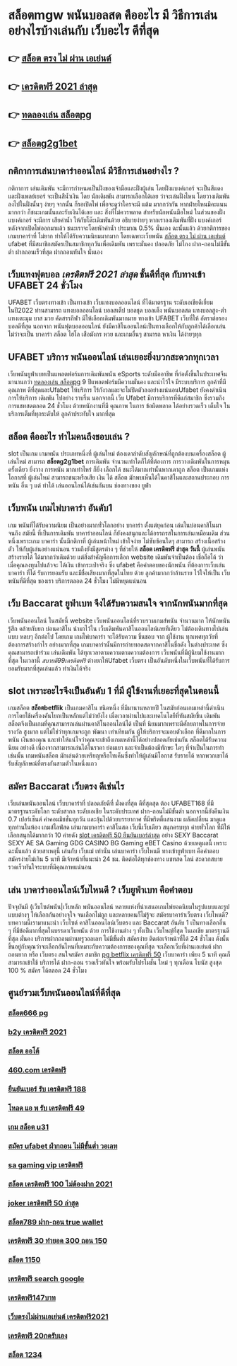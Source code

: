 # สล็อตmgw  พนันบอลสด คืออะไร มี วิธีการเล่น อย่างไรบ้างเล่นกับ เว็บอะไร ดีที่สุด

## 👉 [สล็อต ตรง ไม่ ผ่าน เอเย่นต์](https://mabet.net/20-free-100/)
## 👉 [เครดิตฟรี 2021 ล่าสุด](https://member.mabet.net/?action=login)
## 👉 [ทดลองเล่น สล็อตpg](https://mabet.net/pg-slot-credit-free/)
## 👉 [สล็อตg2g1bet](https://mabet.net/)

## กติกาการเล่นบาคาร่าออนไลน์ มีวิธีการเล่นอย่างไร  ?

กติกาการ เล่นเดิมพัน  จะมีการกำหนดเป็นฝั่งของเจ้ามือและฝั่งผู้เล่น โดยฝั่งแบงค์เกอร์ จะเป็นสีแดง และฝั่งเพลย์เยอร์ จะเป็นสีน้ำเงิน โดย นักเดิมพัน  สามารถเลือกได้เลย ว่าจะเล่นฝั่งไหน โดยวางเดิมพันลงไปในฝั่งนั้นๆ ง่ายๆ จากนั้น ก็รอเปิดไพ่ เพื่อจะดูว่าใครจะมี แต้ม มากกว่ากัน หากฝ่ายไหนมีคะแนน มากกว่า ก็ชนะเกมนั้นและรับเงินได้เลย และ  สิ่งที่ไม่ควรพลาด สำหรับนักพนันมือใหม่ ในส่วนของฝั่ง แบงค์เกอร์ จะมีการ เสียค่าน้ำ ให้กับโต๊ะเดิมพันด้วย  อธิบายง่ายๆ หากเราลงเดิมพันที่ฝั่ง แบงค์เกอร์ หลังจากเปิดไพ่ออกมาแล้ว ชนะเราจะโดยหักค่าน้ำ ประมาณ 0.5% นั่นเอง  ฉะนั้นแล้ว  ด้วยกติการของเกมบาคาร่าที่ ไม่ยาก ทำให้ได้รับความนิยมมากมาก โดยเฉพาะเว็บพนัน [สล็อต ตรง ไม่ ผ่าน เอเย่นต์](https://member.mabet.net/?action=login) ufabet  ที่มีสมาชิกสมัครเป็นสมาชิกทุกวันเพื่อเดิมพัน เพราะมั่นคง ปลอดภัย ไม่โกง ฝาก-ถอนไม่มีขั้นต่ำ ฝากถอนเร็วที่สุด ฝากถอนทันใจ นั่นเอง

##  เว็บแทงฟุตบอล *เครดิตฟรี 2021 ล่าสุด*  ชั้นดีที่สุด กับทางเข้า UFABET 24 ชั่วโมง

 UFABET เว็บตรงทางเข้า เป็นทางเข้า เว็บแทงบอลออนไลน์  ที่ได้มาตรฐาน ระดับเอเชียดีเยี่ยม ในปี2022 ท่านสามารถ แทงบอลออนไลน์ บอลสเต็ป บอลชุด บอลเต็ง พนันบอลสด แทงบอลสูง-ต่ำ แทงเตะมุม บาส มวย คัดสรรกีฬา มีให้เลือกเดิมพันมากมาย ทางเข้า UFABET เว็บที่ให้ อัตราต่อรองบอลดีที่สุด นอกจาก พนันฟุตบอลออนไลน์ ยังมีคาสิโนออนไลน์เป็นทางเลือกให้กับลูกค้าได้เลือกเล่น ไม่ว่าจะเป็น บาคาร่า สล็อต ไฮโล เสือมังกร หวย และเกมอื่นๆ สามารถ หาเงิน ได้ง่ายๆทุก

## UFABET บริการ พนันออนไลน์ เล่นเยอะยิ่งบวกสะดวกทุกเวลา

 เว็บพนันยูฟ่าเบทเป็นแพลตฟอร์มการเดิมพันพนัน eSports ระดับมืออาชีพ ที่ก่อตั้งขึ้นในประเทศจีนมานานกว่า [ทดลองเล่น สล็อตpg](https://mabet.net/) 9 ปีแพลตฟอร์มมีความมั่นคง และน่าไว้ใจ  มีระบบบริการ ลูกค้าที่มี คุณภาพ  ดีที่สุดและUfabet ให้บริการ ไร้กังวลและจะไม่ปิดตัวลงอย่างแน่นอนUfabet ยังคงดำเนินการให้บริการ เดิมพัน ไปอย่าง ราบรื่น นอกจากนี้ เว็บ Ufabet มีการบริการที่ดีแก่สมาชิก ซึ่งรวมถึงการแชทสดตลอด 24 ชั่วโมง ด้วยพนักงานที่มี  คุณภาพ ในการ ข้อผิดพลาด  ได้อย่างรวดเร็ว  เต็มใจ ในบริการเต็มที่ทุกระดับให้ ลูกค้าประทับใจ มากที่สุด 

## สล็อต  คืออะไร ทำไมคนถึงชอบเล่น ?

 slot เป็นเกม เกมพนัน ประเภทหนึ่งที่ ผู้เล่นใหม่ ต้องเดาลำดับสัญลักษณ์ที่ถูกต้องบนเครื่องสล็อต   ผู้เล่นใหม่ สามารถ  **สล็อตg2g1bet** การเดิมพัน จำนวนเท่าใดก็ได้ที่ต้องการ  การวางเดิมพันในการหมุน ครั้งเดียว ยิ่งวาง  การพนัน มากเท่าไหร่ ก็ยิ่ง เลือกได้ ชนะได้มากเท่านั้นหากเดาถูก สล็อต เป็นเกมแห่งโอกาสที่ ผู้เล่นใหม่ สามารถชนะหรือเสีย เงิน ได้ สล็อต มักพบเห็นได้ในคาสิโนและสถานประกอบ  การพนัน อื่น ๆ แต่ ทำได้ เล่นออนไลน์ได้เช่นกันบน ช่องทางของ ยูฟ่า


## เว็บพนัน  เกมไพ่บาคาร่า  อันดับ1

เกม พนันที่ได้รับความนิยม เป็นอย่างมากทั่วโลกอย่าง  บาคาร่า ตั้งแต่ยุคก่อน เล่นในบ่อนคาสิโนมาจนถึง สมัยนี้ ที่เป็นการเดิมพัน บาคาร่าออนไลน์ ก็ยังคงสนุกและได้อรรถรสในการเล่นเหมือนเดิม ส่วนหนึ่งเพราะเกม บาคาร่า นั้นมีกติกาที่ ผู้เล่นหน้าใหม่  เข้าใจง่าย  ไม่ซับซ้อนใดๆ สามารถ สร้างเนื้อสร้างตัว ให้กับผู้เล่นอย่างแน่นอน  รวมถึงยังมีสูตรต่าง ๆ ที่ช่วยให้ **สล็อต เครดิตฟรี ล่าสุด วันนี้** ผู้เล่นพนัน  สร้างรายได้ ได้มากกว่าเดิมด้วย แต่สิ่งสำคัญคือการเลือก website เดิมพันจำเป็นต้อง เชื่อถือได้ ว่าเมื่อคุณลงทุนไปแล้วจะ ได้เงิน เข้ากระเป๋าจริง ซึ่ง  ufabet  คือคำตอบของนักพนัน ที่ต้องการเว็บเล่นบาคาร่า ที่ได้ รับการยอมรับ และมีชื่อเสียงมากที่สุดในไทย ด้วย ลูกค้ามากกว่าล้านราย ไว้ใจให้เป็น  เว็บพนันที่ดีที่สุด ของเรา บริการตลอด 24 ชั่วโมง ไม่มีหยุดแน่นอน

## เว็บ Baccarat  ยูฟ่าเบท จึงได้รับความสนใจ จากนักพนันมากที่สุด

เว็บพนันออนไลน์  ในสมัยนี้   website เว็บพนันออนไลน์ที่รวบรวมเกมส์พนัน จำนวนมาก ให้นักพนัน รู้สึก คล้ายกับยก บ่อนคาสิโน นำมาไว้ใน เว็บเดิมพันคาสิโนออนไลน์เลยทีเดียว ไม่ต้องเดินทางไปเล่นแบบ หลบๆ อีกต่อไป โดยเกม เกมไพ่บาคาร่า จะได้รับความ ชื่นชอบ จาก ผู้ใช้งาน ทุกเพศทุกวัยที่ต้องการสร้างกำไร อย่างมากที่สุด เกมบาคาร่านั้นมีการถ่ายทอดสดจากคาสิโนชื่อดัง ในต่างประเทศ ซึ่งคุณสามารถเข้าร่วม เล่นเดิมพัน ได้ทุกเวลาตามความตามความต้องการ  เว็บพนันที่มีผู้นิยมใช้งานมากที่สุด ในเวลานี้  *สบายดี99เครดิตฟรี* ต่างยกให้Ufabet เว็บตรง  เป็นอันดับหนึ่งในเว็บพนันที่ได้รับการยอมรับมากที่สุดเล่นแล้ว ทำเงินได้จริง 


##  slot  เพราะอะไรจึงเป็นอันดับ 1  ที่มี ผู้ใช้งานที่เยอะที่สุดในตอนนี้

เกมสล็อต **สล็อตbetflik** เป็นเกมคาสิโน ชนิดหนึ่ง ที่มีมานานหลายปี ในสมัยก่อนเกมเหล่านี้ดำเนินการโดยใช้เครื่องคันโยกเป็นหลักแต่ไม่ว่ายังไง เมื่อเวลาผ่านไปและเทคโนโลยีที่ทันสมัยขึ้น  เดิมพันสล็อตจึงเป็นเกมที่คุณสามารถเล่นผ่านคาสิโนออนไลน์ได้ เป็นที่ นิยมมากเพราะมีศักยภาพในการจ่ายรางวัล สูงมาก แต่ไม่ใช่ว่าทุกเกมจะถูก พัฒนา เท่าเทียมกัน ผู้ให้บริการจะมอบตัวเลือก ที่ดีมากในการ พนัน เงินของคุณ และทำให้แน่ใจว่าคุณจะเข้าถึงเกมเหล่านี้ได้อย่างปลอดภัยเช่นกัน สล็อตได้รับความนิยม อย่างดี เนื่องจากสามารถเล่นได้ในราคา ย่อมเยา และจำเป็นต้องมีทักษะ ใดๆ ที่จำเป็นในการทำเช่นนั้น เกมพนันสล็อต มักเล่นด้วยเหรียญหรือโทเค็นซึ่งทำให้ผู้เล่นมีโอกาส รับรายได้ หากพวกเขาได้รับสัญลักษณ์ที่ตรงกันสามตัวในหนึ่งแถว


## สมัคร Baccarat เว็บตรง  ดีเช่นไร

 เว็บเล่นพนันออนไลน์  เว็บบาคาร่าที่ ปลอดภัยดีที่ มั่งคงที่สุด ดีที่สุดสุด ต้อง UFABET168 ที่มีมาตรฐานระดับโลก ระดับสากล ระดับเอเชีย ในระดับประเทศ  ฝาก-ถอนไม่มีขั้นต่ำ  นอกจากนี้ยังคืนเงิน 0.7 เปอร์เซ็นต์ ค่าคอมมิชชั่นทุกวัน  และลุ้นไปด้วยบรรยากาศ ที่มีพริตตี้แสนงาม  ผลัดเปลี่ยน มาดูแลทุกท่านในห้อง เกมส์ไลฟ์สด เล่นเกมบาคาร่า คาสิโนสด เว็บนี้เว็บเดียว สนุกครบทุก ค่ายทั่วโลก ที่มีให้เลือกสนุกได้มากกว่า 10 ค่ายดัง [slot เครดิตฟรี 50 ยืนยันเบอร์ล่าสุด](https://mabet.net/register/)  อย่าง SEXY Baccarat SEXY AE SA Gaming GDG CASINO BG Gaming eBET Casino ด้วยเหตุผลนี้ เพราะฉะนั้นแล้ว ด้วยสาเหตุนี้ เล่นกับ  เว็บแม่ เท่านั่น เล่นบาคาร่า เว็บไหนดี  ทางเข้ายูฟ่าเบท  คือคำตอบ สมัครง่ายไม่เกิน 5 นาที มีเจ้าหน้าที่แนะนำ 24 ชม. ติดต่อได้ทุกช่องทาง แชทสด ไลน์ สะดวกสบาย รวดเร็วทันใจระบบที่มีคุณภาพแน่นอน


## เล่น บาคาร่าออนไลน์เว็บไหนดี ?  เว็บยูฟ่าเบท คือคำตอบ

ปัจจุบันมี {เว็บไซต์พนัน|เว็บหลัก พนันออนไลน์ หลายแห่งที่นำเสนอเกมไพ่ยอดนิยมในรูปแบบและรูปแบบต่างๆ ให้เลือกกันอย่างจุใจ จนเลือกไม่ถูก และหลายคนก็ไม่รู้จะ  สมัครบาคาร่าเว็บตรง  เว็บไหนดี? บทความนี้เรามาแนะนำ เว็บไซต์ คาสิโนออนไลน์เว็บตรง และ Baccarat อันดับ 1 เป็นทางเลือกอื่น ๆ ที่มีข้อดีมากที่สุดในบรรดาเว็บพนัน ด้วย  การใช้งานต่าง ๆ  ทั้งเป็น เว็บใหญ่ที่สุด   ในเอเชีย มาตรฐานดีที่สุด มั่นคง  บริการฝากถอนผ่านทรูวอลเลท ไม่มีขั้นต่ำ   สมัครง่าย ติดต่อเจ้าหน้าที่ได้ 24 ชั่วโมง  ดังนั้นขึ้นอยู่กับคุณว่าจะเลือกอันไหนที่เหมาะกับความต้องการของคุณที่สุด จะเลือกเว็บที่ผ่านเอเย่นต์ ฝากถอนยาก หรือ เว็บตรง สนใจสมัคร สมาชิก [pg betflix เครดิตฟรี 50](https://mabet.net/register/) เว็บบาคาร่า  เพียง 5 นาที คุณก็สามารถเข้าใช้ บริการได้ ฝาก-ถอน รวดเร็วทันใจ พร้อมรับโปรโมชั่น ใหม่ ๆ ทุกเดือน โบนัส สูงสุด 100 % สมัคร ได้ตลอด 24 ชั่วโมง

## ศูนย์รวมเว็บพนันออนไลน์ที่ดีที่สุด

### [สล็อต666 pg](https://atom.io/themes/สล็อตเว็บตรง%20MABET.net%20สล็อต%20pg%20เกมส์ไหนดี%20008%20สล็อต%20สล็อตแตกหนัก%2020รับ100)
### [b2y เครดิตฟรี 2021](https://atom.io/themes/สล็อตเว็บตรง%20MABET.net%20สล็อต555%20008%20สล็อต%20สล็อตแตกหนัก%2020รับ100)
### [สล็อต ออโต้](https://atom.io/themes/สล็อตเว็บตรง%20MABET.net%20เครดิตฟรี2021ล่าสุด%20008%20สล็อต%20สล็อตแตกหนัก%2020รับ100)
### [460.com เครดิตฟรี](https://atom.io/themes/สล็อตเว็บตรง%20MABET.net%20wow%20slot%20เครดิตฟรี%20100%20008%20สล็อต%20สล็อตแตกหนัก%2020รับ100)
### [ยืนยันเบอร์ รับ เครดิตฟรี 188](https://atom.io/themes/สล็อตเว็บตรง%20MABET.net%20สล็อต%20เว็บไหนดี%20แตกง่าย%20008%20สล็อต%20สล็อตแตกหนัก%2020รับ100)
### [โหลด แอ พ รับ เครดิตฟรี 49](https://atom.io/themes/สล็อตเว็บตรง%20MABET.net%20สล็อต%20ยู%20ฟ่า%20191%20008%20สล็อต%20สล็อตแตกหนัก%2020รับ100)
### [เกม สล็อต u31](https://atom.io/themes/สล็อตเว็บตรง%20MABET.net%20true%20wallet%20สล็อต%20ฝาก%2010%20รับ%20100%20วอ%20เลท%20008%20สล็อต%20สล็อตแตกหนัก%2020รับ100)
### [สมัคร ufabet ฝ่ากถอน ไม่มีขั้นต่ำ วอเลท](https://atom.io/themes/สล็อตเว็บตรง%20MABET.net%20superslot%20เครดิตฟรี50%20ล่าสุด%20008%20สล็อต%20สล็อตแตกหนัก%2020รับ100)
### [sa gaming vip เครดิตฟรี](https://atom.io/themes/สล็อตเว็บตรง%20MABET.net%20สมัคร%20ufabet%20คืนค่าคอม%20008%20สล็อต%20สล็อตแตกหนัก%2020รับ100)
### [สล็อต เครดิตฟรี 100 ไม่ต้องฝาก 2021](https://atom.io/themes/สล็อตเว็บตรง%20MABET.net%20รวมsuperslot%20เครดิตฟรี50%20ล่าสุด%20008%20สล็อต%20สล็อตแตกหนัก%2020รับ100)
### [joker เครดิตฟรี 50 ล่าสุด](https://atom.io/themes/สล็อตเว็บตรง%20MABET.net%20superslot%20เครดิตฟรี%20ไม่ต้องแชร์%20008%20สล็อต%20สล็อตแตกหนัก%2020รับ100)
### [สล็อต789 ฝาก-ถอน true wallet](https://atom.io/themes/สล็อตเว็บตรง%20MABET.net%20เกม%20สล็อต%20008%20สล็อต%20สล็อตแตกหนัก%2020รับ100)
### [เครดิตฟรี 30 ทำยอด 300 ถอน 150](https://atom.io/themes/สล็อตเว็บตรง%20MABET.net%20ทางเข้า%20สล็อต%20m98%20008%20สล็อต%20สล็อตแตกหนัก%2020รับ100)
### [สล็อต 1150](https://atom.io/themes/สล็อตเว็บตรง%20MABET.net%20mafia%20เครดิตฟรี%20100%20008%20สล็อต%20สล็อตแตกหนัก%2020รับ100)
### [เครดิตฟรี search google](https://atom.io/themes/สล็อตเว็บตรง%20MABET.net%20ไทย%20สล็อต%20วอ%20เลท%20008%20สล็อต%20สล็อตแตกหนัก%2020รับ100)
### [เครดิตฟรี147บาท](https://atom.io/themes/สล็อตเว็บตรง%20MABET.net%20789สล็อต%20008%20สล็อต%20สล็อตแตกหนัก%2020รับ100)
### [เว็บตรงไม่ผ่านเอเย่นต์ เครดิตฟรี2021](https://atom.io/themes/สล็อตเว็บตรง%20MABET.net%20สล็อต%20เว็บตรงไม่ผ่านเอเย่นต์ไม่มีขั้นต่ํา2021%20008%20สล็อต%20สล็อตแตกหนัก%2020รับ100)
### [เครดิตฟรี 20กดรับเอง](https://atom.io/themes/สล็อตเว็บตรง%20MABET.net%20สมัครบาคาร่า888เครดิตฟรี%20008%20สล็อต%20สล็อตแตกหนัก%2020รับ100)
### [สล็อต 1234](https://atom.io/themes/สล็อตเว็บตรง%20MABET.net%20สล็อตy9%20008%20สล็อต%20สล็อตแตกหนัก%2020รับ100)